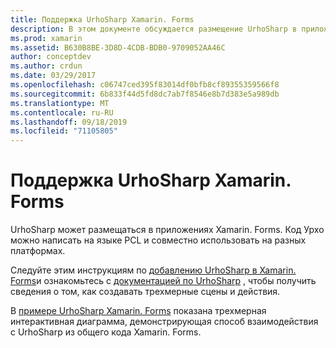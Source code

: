 ```yaml
---
title: Поддержка UrhoSharp Xamarin. Forms
description: В этом документе обсуждается размещение UrhoSharp в приложении Xamarin. Forms. Он содержит ссылки на инструкции и примеры кода для этого.
ms.prod: xamarin
ms.assetid: B630B8BE-3D8D-4CDB-BDB0-9709052AA46C
author: conceptdev
ms.author: crdun
ms.date: 03/29/2017
ms.openlocfilehash: c06747ced395f83014df0bfb8cf89355359566f8
ms.sourcegitcommit: 6b833f44d5fd8dc7ab7f8546e8b7d383e5a989db
ms.translationtype: MT
ms.contentlocale: ru-RU
ms.lasthandoff: 09/18/2019
ms.locfileid: "71105805"
---
```

# <a name="urhosharp-xamarinforms-support"></a>Поддержка UrhoSharp Xamarin. Forms

UrhoSharp может размещаться в приложениях Xamarin. Forms. Код Урхо можно написать на языке PCL и совместно использовать на разных платформах.

Следуйте этим инструкциям по [добавлению UrhoSharp в Xamarin. Forms](~/xamarin-forms/user-interface/graphics/urhosharp.md)и ознакомьтесь с [документацией по UrhoSharp](~/graphics-games/urhosharp/using.md) , чтобы получить сведения о том, как создавать трехмерные сцены и действия.

В [примере UrhoSharp Xamarin. Forms](https://github.com/xamarin/urho-samples/tree/master/FormsSample) показана трехмерная интерактивная диаграмма, демонстрирующая способ взаимодействия с UrhoSharp из общего кода Xamarin. Forms.
